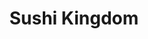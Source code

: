 ---
layout: place
title: "Sushi Kingdom"
permalink: /south-carolina/greenville/sushi-kingdom.html
stateAbbr: SC
stateName: South Carolina
cityName: Greenville
place_id: ChIJ8-XhkAMvWIgRVUjozs-Dnzc
photos:
  - name: >-
      places/ChIJ8-XhkAMvWIgRVUjozs-Dnzc/photos/AeeoHcIduPD-VRMjvrWwJhqqwlh9wLnXMIKNg3VBzOzoA_zh3-GC9qbQI51LMfatUp4abVEnVUgw2xBwi2XdW8UD7vZTZesXu1qFtxTfcQRspEDjoW55ixeY1wz0vv38VZ5H8en8IyrjzJ6vltl9u8pQLgMaVdjGkQkRbJD4-YQPVvJxCtfKsyorx0oH4Hxx0JLGcRA-HYutwlJfJGiGtxw5WChcQczvPxu1K1SeOckPe3C_icpnakHjJUROsc5QOhBrdK5YeeJSBZ1ljSYkZFURB50_6_QAhNwi0NUCdb3ykoC-ew
    widthPx: 4032
    heightPx: 3024
    authorAttributions:
      - displayName: Sushi Kingdom
        uri: https://maps.google.com/maps/contrib/110563426625482369862
        photoUri: >-
          https://lh3.googleusercontent.com/a-/ALV-UjUEMx2k0nKyaZUueoissiHnVZ8zM-NK2frxtBCqE3GQB6wXsHI=s100-p-k-no-mo
    flagContentUri: >-
      https://www.google.com/local/imagery/report/?cb_client=maps_api_places.places_api&image_key=!1e10!2sAF1QipMnlDiUoWRAOd1roX-y-4PB2_mR2EX2LMG1_j4n&hl=en-US
    googleMapsUri: >-
      https://www.google.com/maps/place//data=!3m4!1e2!3m2!1sAF1QipMnlDiUoWRAOd1roX-y-4PB2_mR2EX2LMG1_j4n!2e10!4m2!3m1!1s0x88582f0390e1e5f3:0x379f83cfcee84855
  - name: >-
      places/ChIJ8-XhkAMvWIgRVUjozs-Dnzc/photos/AeeoHcILGN3-Au54RKlw4pZfrv51rN_2vyWBcc9NgEUYH8qEAs48sntBjGWtnAS925nlqo1LmCsfXUuNlb5zB06QpFLGcYGECzmJJKypkOm2uMeR34_U_huy1nhykKCF5OJoF1Y3BRnEzBlmuVe7UkLruTAR9QYggPOPKGy2n57KUfs8DpmkdookmJ06NPGTLda7Vo2lvszpN-vql9zS5LSbDXpqGc_F-TDbniSPnUDav_YDuYFlY_qmRaVkjMNeLzalerJ8zfgMM4V8fDn6cyoEfDY9fhE8I0X1fUR9yHEiPDi6Nw
    widthPx: 617
    heightPx: 612
    authorAttributions:
      - displayName: Sushi Kingdom
        uri: https://maps.google.com/maps/contrib/110563426625482369862
        photoUri: >-
          https://lh3.googleusercontent.com/a-/ALV-UjUEMx2k0nKyaZUueoissiHnVZ8zM-NK2frxtBCqE3GQB6wXsHI=s100-p-k-no-mo
    flagContentUri: >-
      https://www.google.com/local/imagery/report/?cb_client=maps_api_places.places_api&image_key=!1e10!2sAF1QipMGLl4xcFTYSdwx2G_5DYa56lq77Ns_QzdgApCg&hl=en-US
    googleMapsUri: >-
      https://www.google.com/maps/place//data=!3m4!1e2!3m2!1sAF1QipMGLl4xcFTYSdwx2G_5DYa56lq77Ns_QzdgApCg!2e10!4m2!3m1!1s0x88582f0390e1e5f3:0x379f83cfcee84855
  - name: >-
      places/ChIJ8-XhkAMvWIgRVUjozs-Dnzc/photos/AeeoHcI_3xgzkl_Sv_yFukJHQnNwE8cX5rc5P3Rirc6vIe7qpXC33ZnEtjB-FdVIPnBLuZjXmg7LrZ_7MsEyBF-acEoEYVj20YA_-67X08u2-5UxwVkYnkXQg1Kihmbs4DbnFo_qd_zAulv6-aPDq25lzJfVH_hhkIScqjhQE4ojnHr6kviZ1eYCGaVtn96qyxnFy9gAeLj-OKU429-DC6mjN2hs1_ORYVT9YCSrdwiei_fiR5SoFAq3SvdpTG4Ypu7-kb4JlbNU78Hmqy8OJQtYFtp_TnPDnGtt8RxSSp4vbmqeO0HDLe331At8TVTA3vDSBN5Fe6d7n7dtqAmpABLU0ba3ZRcjxbqaPMFhsVVA9YSRENW4buMVhI43ad8nAEk5J_I0lXc6BhNUHnR0THw4CDGGHU3NsWe3uCEPA7MItg4zMA
    widthPx: 4000
    heightPx: 2252
    authorAttributions:
      - displayName: Anton Gretz
        uri: https://maps.google.com/maps/contrib/100160699360713816981
        photoUri: >-
          https://lh3.googleusercontent.com/a/ACg8ocKnpyfiAWimnxuGg-Wy-DuJXchx1mJyCwqVt1YzTpazyZOtLg=s100-p-k-no-mo
    flagContentUri: >-
      https://www.google.com/local/imagery/report/?cb_client=maps_api_places.places_api&image_key=!1e10!2sCIHM0ogKEICAgICX85nvdQ&hl=en-US
    googleMapsUri: >-
      https://www.google.com/maps/place//data=!3m4!1e2!3m2!1sCIHM0ogKEICAgICX85nvdQ!2e10!4m2!3m1!1s0x88582f0390e1e5f3:0x379f83cfcee84855
  - name: >-
      places/ChIJ8-XhkAMvWIgRVUjozs-Dnzc/photos/AeeoHcKumMrhdOz5gH4aD2BKzPASK1Djfz0QYlqKBCo7VSH9Czg-21UqPoBbkRR1UhtCUBwC9blMdxLRPv_9ZhzRcD2QzhobAPqJSRfIFVNByYAQaAg_a1lB2CC9Jo1Vh9JC5_wSiX6qOZio55PdREDd7i5fss5-hNXo-BRzI3AmtN-vgowItZ-xNbMwjySq9nAWWjJlOXRMGKvIeB4gfZjnzzOinT1ax-WQiJWbyfa7_OZq12QI5iYUlxZg6jo8XDyiuqw53ww9BYlq_hmuUmH5b65paYmE0lCWY57fft8UXJJsoFw2AR0FzR_UFpeKr3hCoc2jA7vH1rDc8m_Xl1QFugnX862caxFTOAOCdfwfowb4ldRzNQ4p6vb3jnIu2Jgxji8cmllNR7tH6x79fiVMg3VfemDNHEW3wCw0joJ4iiFpukwR
    widthPx: 4032
    heightPx: 3024
    authorAttributions:
      - displayName: Chief Dennis Ray
        uri: https://maps.google.com/maps/contrib/101983129075957605563
        photoUri: >-
          https://lh3.googleusercontent.com/a-/ALV-UjWFXxac0Y9Zx4Wn3uQ5CADuXOjWIOtSXZSr_ZiPn6fNoTvgfkY=s100-p-k-no-mo
    flagContentUri: >-
      https://www.google.com/local/imagery/report/?cb_client=maps_api_places.places_api&image_key=!1e10!2sCIHM0ogKEICAgICD6fPq6wE&hl=en-US
    googleMapsUri: >-
      https://www.google.com/maps/place//data=!3m4!1e2!3m2!1sCIHM0ogKEICAgICD6fPq6wE!2e10!4m2!3m1!1s0x88582f0390e1e5f3:0x379f83cfcee84855
  - name: >-
      places/ChIJ8-XhkAMvWIgRVUjozs-Dnzc/photos/AeeoHcJFmYIrhsW64WR4YRUIbn7woFvNscRVHlA1eO0yyZWjKC8Tt5y6gP_B_hiPo0HyPwizIvaxM4X_doT7yYFCq3v2dtpJYDHYeOzxdSVQaTxRqthmEcaSUn8TAWPhuAUWDyPXT-EHTiUynx3bBRUuXBYNIFJFzG6LqU68uQyAQpv9ytsy71MKN68687VSGQecoW5a4ELH1rHhWAl3ayjMyxr5lygqPv0OxdC_bpfnWC5QdcAfzRNhnY4koR4OyNLrPwGKV0Qz3qSXGOM41dKkN0mbxkiEwpuNNFFtn8DXp41PJymFe-ndpQVUJI1Ex1uttW3XTzCsuTrtiP2Gnhchjg66RXw1HQFPlKzGpZx8QWXZ_HyZzRypRPLKQKtkRs06ip1Fsa_zmFJ5LEvqE6iJXBYkKDxjefT66K2PEyzkJN1hGg
    widthPx: 3617
    heightPx: 2665
    authorAttributions:
      - displayName: Andrew M
        uri: https://maps.google.com/maps/contrib/108424523252628533175
        photoUri: >-
          https://lh3.googleusercontent.com/a/ACg8ocILJGjn-vr1J2g9rkz0AVp3TGojRybkv4MvInehjJwCsN_mzw=s100-p-k-no-mo
    flagContentUri: >-
      https://www.google.com/local/imagery/report/?cb_client=maps_api_places.places_api&image_key=!1e10!2sCIHM0ogKEICAgMCg6YL8MQ&hl=en-US
    googleMapsUri: >-
      https://www.google.com/maps/place//data=!3m4!1e2!3m2!1sCIHM0ogKEICAgMCg6YL8MQ!2e10!4m2!3m1!1s0x88582f0390e1e5f3:0x379f83cfcee84855
  - name: >-
      places/ChIJ8-XhkAMvWIgRVUjozs-Dnzc/photos/AeeoHcLnZt5KYsGeMIB6fhJulyqjaMdlcsXCZ5Azi5dYfYj3vXG38IgH_GLCNSVIcLKeBNB9eQx817OYqC_XECfKDbjv1rhccmnZoap23kCEMaVv7SJYavb8i_e1chJzwys9IHWVKLEn90TH__jbUzvFwKmRoS1Fv-imYpu8cca678nBuVcYncbEucvrS7MmIdabHir4_XTGzfcpJ8hMVZu5-Jk2sHJx-u5r9EFFF7EVFSZTEQx_0b6kl5A5uL3auDccCK1_dQ1a61JviF2queXgwu9aSADGzNId6atU4Xcir9HIDQ
    widthPx: 1242
    heightPx: 1366
    authorAttributions:
      - displayName: Sushi Kingdom
        uri: https://maps.google.com/maps/contrib/110563426625482369862
        photoUri: >-
          https://lh3.googleusercontent.com/a-/ALV-UjUEMx2k0nKyaZUueoissiHnVZ8zM-NK2frxtBCqE3GQB6wXsHI=s100-p-k-no-mo
    flagContentUri: >-
      https://www.google.com/local/imagery/report/?cb_client=maps_api_places.places_api&image_key=!1e10!2sAF1QipOPjnmGLTh7yVkWy-MKG-kXZKEpRWYLnBI8aWfs&hl=en-US
    googleMapsUri: >-
      https://www.google.com/maps/place//data=!3m4!1e2!3m2!1sAF1QipOPjnmGLTh7yVkWy-MKG-kXZKEpRWYLnBI8aWfs!2e10!4m2!3m1!1s0x88582f0390e1e5f3:0x379f83cfcee84855
  - name: >-
      places/ChIJ8-XhkAMvWIgRVUjozs-Dnzc/photos/AeeoHcI0MnepptR7PRnv3ZRvGxZ1bWemqP7u5iwqp8FubTfhz-DgIAATO96wVO6z1gNVBd1p4EZsL3_zq75XHrZRMQ4nbvc1Wgc0jaKsTBKTwbhV5dTEGxx4BV_M5zGNvcwCwc5e5AZVyKlc5VMQqqI-wfwSDxDZs9FCcHffa-iU9DL_m6HZu0lQB7IT0w9ewH3RyGUIseBWri2FoyiOmoT4sduBZgELF4RTmJEFf1z9BlCekuBrgCyK5vldtRWNxgHgRWSh4XM5HikDVp-XExik-lnkujttsHL4JB6TwznEL8Xhx3lEamZZ2PRY_Hd_99y-PShjr_Pg2P62TkrZr4TrEaOb3MhsRtk5xl3TDhPrgvVRVC3qdkv79nKw4JzUg48yf8XOtsxf9JamqD4-a8DqI0e6RICx-Ik7TMC43ErTln08gw
    widthPx: 4032
    heightPx: 3024
    authorAttributions:
      - displayName: Larry Gross
        uri: https://maps.google.com/maps/contrib/115003431013876723323
        photoUri: >-
          https://lh3.googleusercontent.com/a-/ALV-UjWU7_9gg2j42vRChdHYCZXDqeMTUJjRTWfT9p1ulhAMdviKaLyp=s100-p-k-no-mo
    flagContentUri: >-
      https://www.google.com/local/imagery/report/?cb_client=maps_api_places.places_api&image_key=!1e10!2sCIHM0ogKEICAgICb17mYQQ&hl=en-US
    googleMapsUri: >-
      https://www.google.com/maps/place//data=!3m4!1e2!3m2!1sCIHM0ogKEICAgICb17mYQQ!2e10!4m2!3m1!1s0x88582f0390e1e5f3:0x379f83cfcee84855
  - name: >-
      places/ChIJ8-XhkAMvWIgRVUjozs-Dnzc/photos/AeeoHcLTDpukQM3JyIv4ec2b2Zl0LI4TaK4NiGN2Mn5_bj1aa7pGxVxE_cO24Kiz9QS6xMTEdV8_noL4cToWuKDIAVWN7-qKiDsW-YHqHSepxxBaEVp0iTgHUomGvFNwrvvxHo9oEwDKe_Ohe7EuqKE_l8jpsdSoa0dphSCQt8lCWUB5JwJzgwPaApBPAYUwVnzKP1DGnQZfgkya5BcGg3pfntyHvRJGMGRpQrLBUByBnUeH5WiegjPj5-fC7JIrOgzETuBOrptUh3FfmOSHj3R_kbtsIXVLspDOQeSGVLOyHIFd-hbHIKv5luOHTpBYKJklsRpaM9AX8qgDoAosHetrqQuvvhdYXacz7TwYoELQPEOWG6JQzVkPIAvM-ODO-b9hbaJMjYoXbldytLRAbVq-Sn9wV8jmzcF2J-hLcESv_X7a9Us
    widthPx: 3000
    heightPx: 4000
    authorAttributions:
      - displayName: Mark Ledford
        uri: https://maps.google.com/maps/contrib/106522032978454172606
        photoUri: >-
          https://lh3.googleusercontent.com/a-/ALV-UjV4WQgNMNqzCsuztdXsToWE0dDXyeNGjzIQw-Rom6NlpJpTBHQK=s100-p-k-no-mo
    flagContentUri: >-
      https://www.google.com/local/imagery/report/?cb_client=maps_api_places.places_api&image_key=!1e10!2sCIHM0ogKEICAgICz9b3UzAE&hl=en-US
    googleMapsUri: >-
      https://www.google.com/maps/place//data=!3m4!1e2!3m2!1sCIHM0ogKEICAgICz9b3UzAE!2e10!4m2!3m1!1s0x88582f0390e1e5f3:0x379f83cfcee84855
  - name: >-
      places/ChIJ8-XhkAMvWIgRVUjozs-Dnzc/photos/AeeoHcJAjcym0xkT0Oiwfyng_PNoT0QZXxufaMajq5LpHj9NaywEv64a0FiRVv5C49wyTfEsR_RMme9ermk-080pWKahNs8OzBkNpnHBPnkRhS21rQjiKihA6hlUzJv79HiMMJz2gKk63J5oAEXqf4FirNkMR6i-5fNbCZnjq3hnlcXcR2taRQtIqUrrpzbkQF5GLbKyHQH3mecefYBdCUYHJF_EoRgjYYru5PhDI5ndaUqctQ--MBXXPIOiI8N4cAih3D0LqJA0RcUSuZljzy9ylGfzaBSWNJp8_tKdu53Hb294puZr0ILOq-0JTW6aNSkBAu1qb2mcKg0Gzc5JunP8oRuCL8svHW1KtuO1iyB-FSF-HT6Km1HQWIFmzW094oOUHpJfjeUfqPqIJkWRXN1sp246Hm1h_14PfZY_PTxGv6Q
    widthPx: 4032
    heightPx: 3024
    authorAttributions:
      - displayName: Linda Green
        uri: https://maps.google.com/maps/contrib/118067172362650778650
        photoUri: >-
          https://lh3.googleusercontent.com/a/ACg8ocJn456CpHSVH-aeYHBQQynsvh6lR2F-vRux7OJJVBWhR95H7Q=s100-p-k-no-mo
    flagContentUri: >-
      https://www.google.com/local/imagery/report/?cb_client=maps_api_places.places_api&image_key=!1e10!2sCIHM0ogKEICAgIDe1-uwZQ&hl=en-US
    googleMapsUri: >-
      https://www.google.com/maps/place//data=!3m4!1e2!3m2!1sCIHM0ogKEICAgIDe1-uwZQ!2e10!4m2!3m1!1s0x88582f0390e1e5f3:0x379f83cfcee84855
  - name: >-
      places/ChIJ8-XhkAMvWIgRVUjozs-Dnzc/photos/AeeoHcI7IBPsL3I0syidzw0OWkHxiBfi9TuRzDxJcLePFmaFymQ-r1iG9-LqB-AQXg3cao57uMhn1xidI-q2xTp72Saem1dw-HEf2fH9CDiQfPUbecDpyNXKWzf79zzi_3jYJsIZOwK1YksCqLPHm1WSg4spj3OfjtnICDb4OQ5xf4GGY7PLZGdRwwfZKHbKJGne-OTXZ1Ulbvz1hEny4n0Jq0yy8doMBlTwuQzLdMYYAZFOi8y4n8IUUMrAdLGMvazmx3JtTJuYPMiZ2cYojgiN39je3ZLEZCqe6rP_AKX9aXYsfHFvExpHD0Sk1S-56Q08TGDkCV4kkRG5O-jPmzrbnFjvV87Md3tmGKaeNTnH42uNV3jBfiSK2Ku6z1qmJyURQ0Xx3jAlovvsVzLB6e_gN6lFucAt7DnjXSwqcCnsNds
    widthPx: 4032
    heightPx: 3024
    authorAttributions:
      - displayName: BuffaloSteve
        uri: https://maps.google.com/maps/contrib/109997626160810060065
        photoUri: >-
          https://lh3.googleusercontent.com/a-/ALV-UjWxPtR0YOpJbXT84hoCYHCQaMZ-vUAkMegWdR-1ef-iR49RLtSv-A=s100-p-k-no-mo
    flagContentUri: >-
      https://www.google.com/local/imagery/report/?cb_client=maps_api_places.places_api&image_key=!1e10!2sCIHM0ogKEICAgICnx5SObg&hl=en-US
    googleMapsUri: >-
      https://www.google.com/maps/place//data=!3m4!1e2!3m2!1sCIHM0ogKEICAgICnx5SObg!2e10!4m2!3m1!1s0x88582f0390e1e5f3:0x379f83cfcee84855
address: 1117 Woodruff Rd Suite A, Greenville, SC 29607, USA
street: 1117 Woodruff Rd Suite A
city: Greenville
state: SC
zip: '29607'
country: USA
neighborhood: null
latitude: '34.831100'
longitude: '-82.304498'
accessibility_options:
  wheelchairAccessibleParking: true
  wheelchairAccessibleEntrance: true
  wheelchairAccessibleRestroom: true
  wheelchairAccessibleSeating: true
business_status: OPERATIONAL
name: Sushi Kingdom
google_maps_links:
  directionsUri: >-
    https://www.google.com/maps/dir//''/data=!4m7!4m6!1m1!4e2!1m2!1m1!1s0x88582f0390e1e5f3:0x379f83cfcee84855!3e0
  placeUri: https://maps.google.com/?cid=4008067121935829077
  writeAReviewUri: >-
    https://www.google.com/maps/place//data=!4m3!3m2!1s0x88582f0390e1e5f3:0x379f83cfcee84855!12e1
  reviewsUri: >-
    https://www.google.com/maps/place//data=!4m4!3m3!1s0x88582f0390e1e5f3:0x379f83cfcee84855!9m1!1b1
  photosUri: >-
    https://www.google.com/maps/place//data=!4m3!3m2!1s0x88582f0390e1e5f3:0x379f83cfcee84855!10e5
primary_type: Sushi Restaurant
opening_hours:
  regular: null
  current: null
secondary_opening_hours:
  regular:
    weekdayDescriptions: null
    type: null
  current:
    weekdayDescriptions: null
    type: null
phone: (864) 243-8313
price_level: PRICE_LEVEL_MODERATE
price_range: $20 &ndash; $30
rating: '4.5'
rating_count: 1832
website: http://www.sushikingdomgreenville.com/
description: null
reviews:
  - name: >-
      places/ChIJ8-XhkAMvWIgRVUjozs-Dnzc/reviews/ChdDSUhNMG9nS0VJQ0FnTUNndFktVHh3RRAB
    relativePublishTimeDescription: a month ago
    rating: 5
    text:
      text: >-
        The $28.95 all you can eat is worth every single penny. We bring our
        hungry boys and they get their moneys worth every single time. The fish
        is fresh and customizations are very easy to make. We love our servers
        and they make us feel like we’re at home every time we walk in.
      languageCode: en
    originalText:
      text: >-
        The $28.95 all you can eat is worth every single penny. We bring our
        hungry boys and they get their moneys worth every single time. The fish
        is fresh and customizations are very easy to make. We love our servers
        and they make us feel like we’re at home every time we walk in.
      languageCode: en
    authorAttribution:
      displayName: thatscentsylife
      uri: https://www.google.com/maps/contrib/104315918234921704042/reviews
      photoUri: >-
        https://lh3.googleusercontent.com/a-/ALV-UjWgyME_AXhDLaOrIShCtiHhsnPwmRjL3UXp2gpsDjdqPgYqDgHntA=s128-c0x00000000-cc-rp-mo-ba6
    publishTime: '2025-02-19T17:01:51.115525Z'
    flagContentUri: >-
      https://www.google.com/local/review/rap/report?postId=ChdDSUhNMG9nS0VJQ0FnTUNndFktVHh3RRAB&d=17924085&t=1
    googleMapsUri: >-
      https://www.google.com/maps/reviews/data=!4m6!14m5!1m4!2m3!1sChdDSUhNMG9nS0VJQ0FnTUNndFktVHh3RRAB!2m1!1s0x88582f0390e1e5f3:0x379f83cfcee84855
  - name: >-
      places/ChIJ8-XhkAMvWIgRVUjozs-Dnzc/reviews/ChZDSUhNMG9nS0VJQ0FnSURfZ1pUbmVnEAE
    relativePublishTimeDescription: 2 months ago
    rating: 3
    text:
      text: >-
        Looking 👀 for an affordable meal for lunch this restaurant is it they
        have all you can eat for $18.99 there one menu for all you can eat and
        everything on it. You can get as much as you want. You just have to eat
        it all the restaurant charges you per one sushi which is a $1.00 that’s
        left on your plate before they put it in. to go box so just be aware of
        that also the restaurant closes at 2:30pm and preparing for dinner. The
        cool thing about it. Is you get to see your sushi being prepared right
        in front of you the kitchen area is in the middle of the restaurant. Our
        was server was not the best server not train. Didn’t know the menu very
        well thank God it’s just sushi. I tried several types of rolls. My
        favorite is the hot girl Rolls had a spicy mango sauce and a crunchy top
        for on the sushi. That was my first time tasting something like that,
        and it was really good. It has shrimp inside of it. They also have fried
        rice and other side items that you could get during this buffet time. I
        decided to try their cocktail menu which they have a bar, but it’s on
        the other side of the wall and try the drunken monkey drink and it was
        really good. It was $10 though overall, I enjoyed my time I was just
        confused to why they charge per item left on your plate. The manager was
        really nice regards to explaining it
      languageCode: en
    originalText:
      text: >-
        Looking 👀 for an affordable meal for lunch this restaurant is it they
        have all you can eat for $18.99 there one menu for all you can eat and
        everything on it. You can get as much as you want. You just have to eat
        it all the restaurant charges you per one sushi which is a $1.00 that’s
        left on your plate before they put it in. to go box so just be aware of
        that also the restaurant closes at 2:30pm and preparing for dinner. The
        cool thing about it. Is you get to see your sushi being prepared right
        in front of you the kitchen area is in the middle of the restaurant. Our
        was server was not the best server not train. Didn’t know the menu very
        well thank God it’s just sushi. I tried several types of rolls. My
        favorite is the hot girl Rolls had a spicy mango sauce and a crunchy top
        for on the sushi. That was my first time tasting something like that,
        and it was really good. It has shrimp inside of it. They also have fried
        rice and other side items that you could get during this buffet time. I
        decided to try their cocktail menu which they have a bar, but it’s on
        the other side of the wall and try the drunken monkey drink and it was
        really good. It was $10 though overall, I enjoyed my time I was just
        confused to why they charge per item left on your plate. The manager was
        really nice regards to explaining it
      languageCode: en
    authorAttribution:
      displayName: '#Inspirational Nurse_RN Tiara'
      uri: https://www.google.com/maps/contrib/109599299311762400792/reviews
      photoUri: >-
        https://lh3.googleusercontent.com/a-/ALV-UjWVprQoDnRzBa1qmpdqivXNRv7TiHtiMgpLvDAsY7GCqE0wndWd=s128-c0x00000000-cc-rp-mo-ba4
    publishTime: '2025-01-24T16:35:02.987689Z'
    flagContentUri: >-
      https://www.google.com/local/review/rap/report?postId=ChZDSUhNMG9nS0VJQ0FnSURfZ1pUbmVnEAE&d=17924085&t=1
    googleMapsUri: >-
      https://www.google.com/maps/reviews/data=!4m6!14m5!1m4!2m3!1sChZDSUhNMG9nS0VJQ0FnSURfZ1pUbmVnEAE!2m1!1s0x88582f0390e1e5f3:0x379f83cfcee84855
  - name: >-
      places/ChIJ8-XhkAMvWIgRVUjozs-Dnzc/reviews/ChZDSUhNMG9nS0VJQ0FnTURRX29ER0JREAE
    relativePublishTimeDescription: a month ago
    rating: 5
    text:
      text: >-
        My wife and I came here a few years ago and were not impressed by the
        service but we were on this side of town doing some shopping and I
        really wanted sushi so we decided to to give it another shot. It was a
        great experience! Our server Micheal was very kind and attentive and the
        food came out quickly and was very good. I hate food waste so I really
        appreciate their policy of making people pay if they order more than
        they can eat and having them take the left overs with them.
      languageCode: en
    originalText:
      text: >-
        My wife and I came here a few years ago and were not impressed by the
        service but we were on this side of town doing some shopping and I
        really wanted sushi so we decided to to give it another shot. It was a
        great experience! Our server Micheal was very kind and attentive and the
        food came out quickly and was very good. I hate food waste so I really
        appreciate their policy of making people pay if they order more than
        they can eat and having them take the left overs with them.
      languageCode: en
    authorAttribution:
      displayName: Luke Summerlin
      uri: https://www.google.com/maps/contrib/105988354669508572101/reviews
      photoUri: >-
        https://lh3.googleusercontent.com/a/ACg8ocIEOSVFoSC2JDyH8Kt92IbaSy0UAdDs05Lv_U7yAEyo6b15pg=s128-c0x00000000-cc-rp-mo-ba3
    publishTime: '2025-03-11T10:32:52.719593Z'
    flagContentUri: >-
      https://www.google.com/local/review/rap/report?postId=ChZDSUhNMG9nS0VJQ0FnTURRX29ER0JREAE&d=17924085&t=1
    googleMapsUri: >-
      https://www.google.com/maps/reviews/data=!4m6!14m5!1m4!2m3!1sChZDSUhNMG9nS0VJQ0FnTURRX29ER0JREAE!2m1!1s0x88582f0390e1e5f3:0x379f83cfcee84855
  - name: >-
      places/ChIJ8-XhkAMvWIgRVUjozs-Dnzc/reviews/ChdDSUhNMG9nS0VJQ0FnSUNueDVUYWdRRRAB
    relativePublishTimeDescription: 6 months ago
    rating: 4
    text:
      text: >-
        $28 all you can eat. 2 hour max. Waste and take-away not allowed.

        15 pieces max on sushi or sashimi. Then it’s a $.75 up charge per piece.

        Good deal if you can eat at least 3 rolls and a few appetizers.

        The waitress was slow and kept bringing me 1 piece of sushi even though
        I wanted 3 pieces at a time.

        Not a bad deal if you are hungry.
      languageCode: en
    originalText:
      text: >-
        $28 all you can eat. 2 hour max. Waste and take-away not allowed.

        15 pieces max on sushi or sashimi. Then it’s a $.75 up charge per piece.

        Good deal if you can eat at least 3 rolls and a few appetizers.

        The waitress was slow and kept bringing me 1 piece of sushi even though
        I wanted 3 pieces at a time.

        Not a bad deal if you are hungry.
      languageCode: en
    authorAttribution:
      displayName: BuffaloSteve
      uri: https://www.google.com/maps/contrib/109997626160810060065/reviews
      photoUri: >-
        https://lh3.googleusercontent.com/a-/ALV-UjWxPtR0YOpJbXT84hoCYHCQaMZ-vUAkMegWdR-1ef-iR49RLtSv-A=s128-c0x00000000-cc-rp-mo-ba5
    publishTime: '2024-09-30T15:46:19.915608Z'
    flagContentUri: >-
      https://www.google.com/local/review/rap/report?postId=ChdDSUhNMG9nS0VJQ0FnSUNueDVUYWdRRRAB&d=17924085&t=1
    googleMapsUri: >-
      https://www.google.com/maps/reviews/data=!4m6!14m5!1m4!2m3!1sChdDSUhNMG9nS0VJQ0FnSUNueDVUYWdRRRAB!2m1!1s0x88582f0390e1e5f3:0x379f83cfcee84855
  - name: >-
      places/ChIJ8-XhkAMvWIgRVUjozs-Dnzc/reviews/ChZDSUhNMG9nS0VJQ0FnSUNINjQzOVpnEAE
    relativePublishTimeDescription: 7 months ago
    rating: 3
    text:
      text: >-
        Food was mediocre if you are doing the all-you-can-eat its about $30 per
        person, not including the drink. It was too busy on a Saturday and long
        waits. Some food wouldn't arrive and we had to ask for it a few times.
        Poor sushi choices. The special rolls were not special and small. Just
        being honest is All. The Pepper Tuna was delicious.
      languageCode: en
    originalText:
      text: >-
        Food was mediocre if you are doing the all-you-can-eat its about $30 per
        person, not including the drink. It was too busy on a Saturday and long
        waits. Some food wouldn't arrive and we had to ask for it a few times.
        Poor sushi choices. The special rolls were not special and small. Just
        being honest is All. The Pepper Tuna was delicious.
      languageCode: en
    authorAttribution:
      displayName: Eugene Buha
      uri: https://www.google.com/maps/contrib/110299685261910951816/reviews
      photoUri: >-
        https://lh3.googleusercontent.com/a/ACg8ocLwWe1EKr47i2E8fPMYNXwRkmLJJBe4l8TpI0yxssmIxFL6Sw=s128-c0x00000000-cc-rp-mo
    publishTime: '2024-09-09T04:06:21.342121Z'
    flagContentUri: >-
      https://www.google.com/local/review/rap/report?postId=ChZDSUhNMG9nS0VJQ0FnSUNINjQzOVpnEAE&d=17924085&t=1
    googleMapsUri: >-
      https://www.google.com/maps/reviews/data=!4m6!14m5!1m4!2m3!1sChZDSUhNMG9nS0VJQ0FnSUNINjQzOVpnEAE!2m1!1s0x88582f0390e1e5f3:0x379f83cfcee84855
parking_options:
  freeParkingLot: true
  freeStreetParking: true
  valetParking: false
payment_options:
  acceptsCreditCards: true
  acceptsDebitCards: true
  acceptsCashOnly: false
  acceptsNfc: true
allow_dogs: null
curbside_pickup: true
delivery: true
dine_in: true
good_for_children: true
good_for_groups: true
good_for_sports: false
live_music: false
menu_for_children: true
outdoor_seating: true
reservable: true
restroom: true
serves_beer: true
serves_breakfast: true
serves_brunch: false
serves_cocktails: true
serves_coffee: null
serves_dinner: true
serves_dessert: true
serves_lunch: true
serves_vegetarian_food: true
serves_wine: true
takeout: true

---